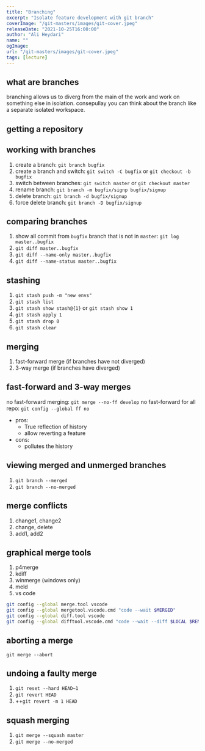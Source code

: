 ```yaml
---
title: "Branching"
excerpt: "Isolate feature development with git branch"
coverImage: "/git-masters/images/git-cover.jpeg"
releaseDate: "2021-10-25T16:00:00"
author: "Ali Heydari"
name: ""
ogImage:
url: "/git-masters/images/git-cover.jpeg"
tags: [lecture]
---
```


## what are branches

branching allows us to diverg from the main of the work and work on something else in isolation. consepullay you can think about the branch like a separate isolated workspace.

## getting a repository

## working with branches

1. create a branch: `git branch bugfix`
2. create a branch and switch: `git switch -C bugfix` or `git checkout -b bugfix`
3. switch between branches: `git switch master` or `git checkout master`
4. rename branch: `git branch -m bugfix/signp bugfix/signup`
5. delete branch: `git branch -d bugfix/signup`
6. force delete branch: `git branch -D bugfix/signup`

## comparing branches

1. show all commit from `bugfix` branch that is not in `master`: `git log master..bugfix`
2. `git diff master..bugfix`
3. `git diff --name-only master..bugfix`
4. `git diff --name-status master..bugfix`

## stashing

1. `git stash push -m "new envs"`
2. `git stash list`
3. `git stash show stash@{1}` or `git stash show 1`
4. `git stash apply 1`
5. `git stash drop 0`
6. `git stash clear`

## merging

1. fast-forward merge (if branches have not diverged)
2. 3-way merge (if branches have diverged)

## fast-forward and 3-way merges

no fast-forward merging: `git merge --no-ff develop`
no fast-forward for all repo: `git config --global ff no`

- pros:
  - True reflection of history
  - allow reverting a feature
- cons:
  - pollutes the history

## viewing merged and unmerged branches

1. `git branch --merged`
2. `git branch --no-merged`

## merge conflicts

1. change1, change2
2. change, delete
3. add1, add2

## graphical merge tools

1. p4merge
2. kdiff
3. winmerge (windows only)
4. meld
5. vs code

```bash
git config --global merge.tool vscode
git config --global mergetool.vscode.cmd "code --wait $MERGED"
git config --global diff.tool vscode
git config --global difftool.vscode.cmd "code --wait --diff $LOCAL $REMOTE"
```

## aborting a merge

`git merge --abort`

## undoing a faulty merge

1. `git reset --hard HEAD~1`
2. `git revert HEAD`
3. ++`git revert -m 1 HEAD`

## squash merging

1. `git merge --squash master`
2. `git merge --no-merged`
